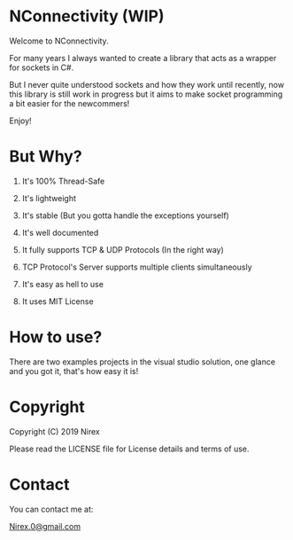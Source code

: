 # NConnectivity (WIP)

Welcome to NConnectivity.

For many years I always wanted to create a library that acts as a wrapper for sockets in C#.

But I never quite understood sockets and how they work until recently, now this library is still work in progress but it aims to make socket programming a bit easier for the newcommers!

Enjoy!

# But Why?

1) It's 100% Thread-Safe

2) It's lightweight

3) It's stable (But you gotta handle the exceptions yourself)

4) It's well documented

5) It fully supports TCP & UDP Protocols (In the right way)

6) TCP Protocol's Server supports multiple clients simultaneously

7) It's easy as hell to use

8) It uses MIT License 

# How to use?

There are two examples projects in the visual studio solution, one glance and you got it, that's how easy it is!

# Copyright

Copyright (C) 2019 Nirex

Please read the LICENSE file for License details and terms of use.

# Contact

You can contact me at:

Nirex.0@gmail.com
